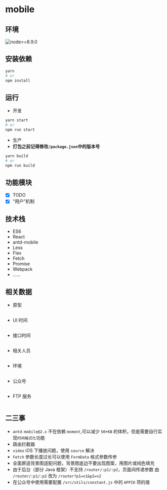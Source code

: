 # mobile

## 环境

![node>=8.9.0](https://img.shields.io/badge/node-%3E%3D8.9.0-green.svg)

## 安装依赖

```bash
yarn
# or
npm install
```

## 运行

- 开发

```bash
yarn start
# or
npm run start
```

- 生产
- **打包之前记得修改`/package.json`中的版本号**

```bash
yarn build
# or
npm run build
```

## 功能模块

- [x] TODO
- [x] “用户”机制

## 技术栈

- ES6
- React
- antd-mobile
- Less
- Flex
- Fetch
- Promise
- Webpack
- ……

## 相关数据

- 原型

```base

```

- UI 时间

```bash

```

- 接口时间

```bash

```

- 相关人员

```bash

```

- 环境

```bash

```

- 公众号

```bash

```

- FTP 服务

```bash

```

## 二三事

- `antd-mobile@2.x` 不在依赖 `moment`,可以减少 `50+KB` 的体积，但是需要自行实现`时间格式化`功能
- 路由拦截器
- `video` iOS 下播放问题，使用 `source` 解决
- `Fetch` 参数长度过长可以使用 `FormData` 格式参数传参
- 全面屏适背景图适配问题，背景图底边不要出现图案，用图片或纯色填充
- 由于后台（部分 Java 框架）不支持 `/router/:p1/:p2`，页面间传递参数 由 `/router/:p1/:p2` 改为 `/router?p1=v1&p2=v2`
- 在公众号中使用需要配置 `/src/utils/constant.js` 中的 `APPID` 项的值
